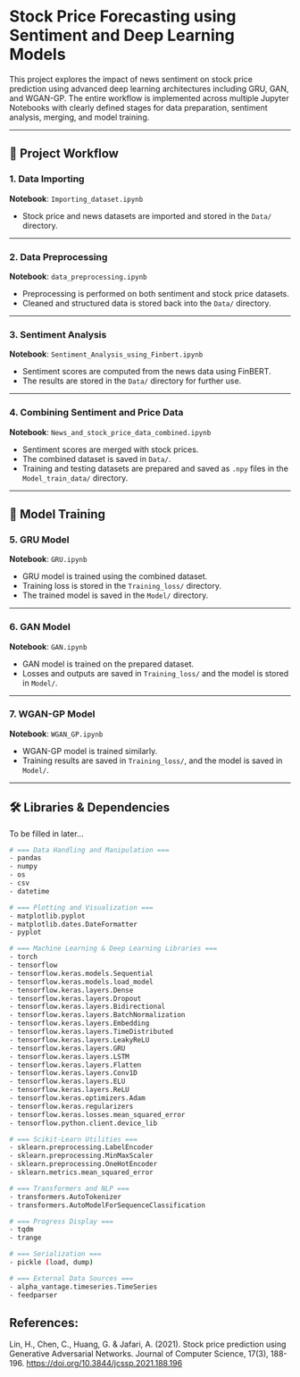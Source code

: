 # Stock Price Forecasting using Sentiment and Deep Learning Models

This project explores the impact of news sentiment on stock price prediction using advanced deep learning architectures including GRU, GAN, and WGAN-GP. The entire workflow is implemented across multiple Jupyter Notebooks with clearly defined stages for data preparation, sentiment analysis, merging, and model training.

---

## 📁 Project Workflow

### 1. **Data Importing**

**Notebook**: `Importing_dataset.ipynb`

- Stock price and news datasets are imported and stored in the `Data/` directory.

---

### 2. **Data Preprocessing**

**Notebook**: `data_preprocessing.ipynb`

- Preprocessing is performed on both sentiment and stock price datasets.
- Cleaned and structured data is stored back into the `Data/` directory.

---

### 3. **Sentiment Analysis**

**Notebook**: `Sentiment_Analysis_using_Finbert.ipynb`

- Sentiment scores are computed from the news data using FinBERT.
- The results are stored in the `Data/` directory for further use.

---

### 4. **Combining Sentiment and Price Data**

**Notebook**: `News_and_stock_price_data_combined.ipynb`

- Sentiment scores are merged with stock prices.
- The combined dataset is saved in `Data/`.
- Training and testing datasets are prepared and saved as `.npy` files in the `Model_train_data/` directory.

---

## 🧠 Model Training

### 5. **GRU Model**

**Notebook**: `GRU.ipynb`

- GRU model is trained using the combined dataset.
- Training loss is stored in the `Training_loss/` directory.
- The trained model is saved in the `Model/` directory.

---

### 6. **GAN Model**

**Notebook**: `GAN.ipynb`

- GAN model is trained on the prepared dataset.
- Losses and outputs are saved in `Training_loss/` and the model is stored in `Model/`.

---

### 7. **WGAN-GP Model**

**Notebook**: `WGAN_GP.ipynb`

- WGAN-GP model is trained similarly.
- Training results are saved in `Training_loss/`, and the model is saved in `Model/`.

---

## 🛠️ Libraries & Dependencies

To be filled in later...

```bash
# === Data Handling and Manipulation ===
- pandas
- numpy
- os
- csv
- datetime

# === Plotting and Visualization ===
- matplotlib.pyplot
- matplotlib.dates.DateFormatter
- pyplot

# === Machine Learning & Deep Learning Libraries ===
- torch
- tensorflow
- tensorflow.keras.models.Sequential
- tensorflow.keras.models.load_model
- tensorflow.keras.layers.Dense
- tensorflow.keras.layers.Dropout
- tensorflow.keras.layers.Bidirectional
- tensorflow.keras.layers.BatchNormalization
- tensorflow.keras.layers.Embedding
- tensorflow.keras.layers.TimeDistributed
- tensorflow.keras.layers.LeakyReLU
- tensorflow.keras.layers.GRU
- tensorflow.keras.layers.LSTM
- tensorflow.keras.layers.Flatten
- tensorflow.keras.layers.Conv1D
- tensorflow.keras.layers.ELU
- tensorflow.keras.layers.ReLU
- tensorflow.keras.optimizers.Adam
- tensorflow.keras.regularizers
- tensorflow.keras.losses.mean_squared_error
- tensorflow.python.client.device_lib

# === Scikit-Learn Utilities ===
- sklearn.preprocessing.LabelEncoder
- sklearn.preprocessing.MinMaxScaler
- sklearn.preprocessing.OneHotEncoder
- sklearn.metrics.mean_squared_error

# === Transformers and NLP ===
- transformers.AutoTokenizer
- transformers.AutoModelForSequenceClassification

# === Progress Display ===
- tqdm
- trange

# === Serialization ===
- pickle (load, dump)

# === External Data Sources ===
- alpha_vantage.timeseries.TimeSeries
- feedparser
```

## References:

Lin, H., Chen, C., Huang, G. & Jafari, A. (2021). Stock price prediction using Generative Adversarial Networks. Journal of Computer Science, 17(3), 188-196. https://doi.org/10.3844/jcssp.2021.188.196
